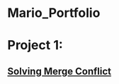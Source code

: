 # Mario_Portfolio

# Project 1: 
## [Solving Merge Conflict](https://github.com/mario-852/Git-Room2)
